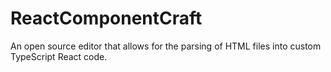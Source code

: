 # ReactComponentCraft
An open source editor that allows for the parsing of HTML files into custom TypeScript React code.
